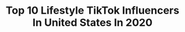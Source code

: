 ---
title: Top 10 Lifestyle TikTok Influencers In United States In 2020
description: >-
  Find top lifestyle TikTok influencers in United States in 2020. Most popular hashtags: #itsaremix #neverfitin #tiktokrestarea #howto.
platform: TikTok
profiles:
  - username: "nickibaber"
    fullname: >-
      Nicki Baber
    location: "United States"
    followers: 5033134
    engagement: 2245
    commentsToLikes: 0.019367
    id: ck83yswyvvfka0j781uns1b5e
    verified: true
    hashtags: "#cookingtips, #transition, #astrology, #tiktokscience"
  - username: "williamsheats"
    fullname: >-
      williamsheats
    location: "United States"
    followers: 232461
    engagement: 3279
    commentsToLikes: 0.024171
    id: ck9pmafws8gsr0j787llk14we
    verified: true
    hashtags: "#metgala, #ilovehim, #arianagrande, #cover"
  - username: "jesssica.le"
    fullname: >-
      jessica le
    location: "United States"
    followers: 7708
    engagement: 2114
    commentsToLikes: 0.058673
    id: ck99a9t8agot80j78a00sa18l
    verified: false
    hashtags: "#getalife, #stitch, #yearbook2020, #joji"
  - username: "bsbl101"
    fullname: >-
      Baseball Lifestyle 
    location: "United States"
    followers: 68998
    engagement: 1853
    commentsToLikes: 0.051256
    id: ck97832as6iy40j78m4zi9tny
    verified: false
    hashtags: "#dingersonly, #merch, #tiktokrestarea, #homeproject"
  - username: "ashgurl91"
    fullname: >-
      🌻🔞Ashleigh🔞🍍
    location: "United States"
    followers: 7874
    engagement: 1505
    commentsToLikes: 0.078255
    id: cka9ou3hq65dq0i78reewnaei
    verified: false
    hashtags: "#trends, #hardlimits, #repost, #fetlife"
  - username: "dreaknowsbest"
    fullname: >-
      Drea Knowsbest 
    location: "United States"
    followers: 4674275
    engagement: 2679
    commentsToLikes: 0.009238
    id: ck80oqcwhj8qs0j78g76rvv1f
    verified: true
    hashtags: "#nigerian, #stankwalk, #nigerianfood, #parentsbelike"
  - username: "heybriajones"
    fullname: >-
      Bria Jones
    location: "United States"
    followers: 185906
    engagement: 2184
    commentsToLikes: 0.016554
    id: ck81s164lp9je0j787wgbfcnp
    verified: false
    hashtags: "#shoppinghaul, #easyhairstyles, #horoscopes, #relatable"
  - username: "jilliebeannn"
    fullname: >-
      Jill💓
    location: "United States"
    followers: 62199
    engagement: 1926
    commentsToLikes: 0.058980
    id: ck9el4w7r93e60j7811qw66r2
    verified: false
    hashtags: "#neverfitin, #mycrib, #track, #selflove"
  - username: "kerifay"
    fullname: >-
      Keri Fay
    location: "United States"
    followers: 353727
    engagement: 1205
    commentsToLikes: 0.026873
    id: ck7zoytkomiml0j78prgxnjkb
    verified: false
    hashtags: "#howto, #blondehairhack, #springlook, #vibewithme"
  - username: "mirandarosanne"
    fullname: >-
      MirandaRosanne
    location: "United States"
    followers: 3186
    engagement: 1191
    commentsToLikes: 0.070125
    id: ckacgn8b8vuc60i78l6v2vm7f
    verified: false
    hashtags: "#voiceover, #hairfail, #photoshootideas, #diysweater"
---